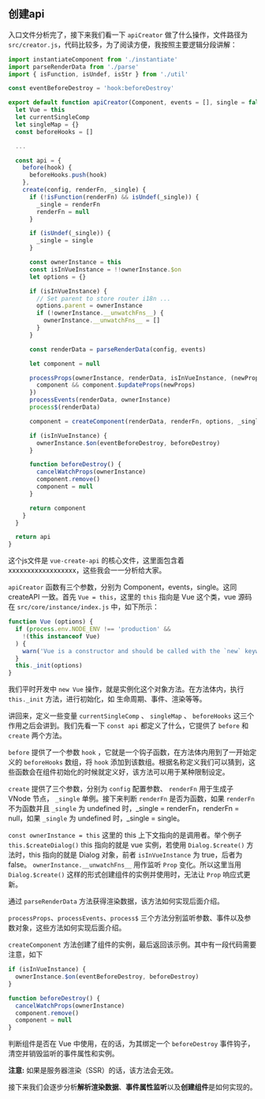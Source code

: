 ## 创建api

入口文件分析完了，接下来我们看一下 `apiCreator` 做了什么操作，文件路径为 `src/creator.js`，代码比较多，为了阅读方便，我按照主要逻辑分段讲解：

```js
import instantiateComponent from './instantiate'
import parseRenderData from './parse'
import { isFunction, isUndef, isStr } from './util'

const eventBeforeDestroy = 'hook:beforeDestroy'

export default function apiCreator(Component, events = [], single = false) {
  let Vue = this
  let currentSingleComp
  let singleMap = {}
  const beforeHooks = []

  ...

  const api = {
    before(hook) {
      beforeHooks.push(hook)
    },
    create(config, renderFn, _single) {
      if (!isFunction(renderFn) && isUndef(_single)) {
        _single = renderFn
        renderFn = null
      }

      if (isUndef(_single)) {
        _single = single
      }

      const ownerInstance = this
      const isInVueInstance = !!ownerInstance.$on
      let options = {}

      if (isInVueInstance) {
        // Set parent to store router i18n ...
        options.parent = ownerInstance
        if (!ownerInstance.__unwatchFns__) {
          ownerInstance.__unwatchFns__ = []
        }
      }

      const renderData = parseRenderData(config, events)

      let component = null

      processProps(ownerInstance, renderData, isInVueInstance, (newProps) => {
        component && component.$updateProps(newProps)
      })
      processEvents(renderData, ownerInstance)
      process$(renderData)

      component = createComponent(renderData, renderFn, options, _single)

      if (isInVueInstance) {
        ownerInstance.$on(eventBeforeDestroy, beforeDestroy)
      }

      function beforeDestroy() {
        cancelWatchProps(ownerInstance)
        component.remove()
        component = null
      }

      return component
    }
  }

  return api
}
```

这个js文件是 `vue-create-api` 的核心文件，这里面包含着 xxxxxxxxxxxxxxxxxx，这些我会一一分析给大家。

`apiCreator` 函数有三个参数，分别为 Component，events，single。这同 createAPI 一致。首先 `Vue = this`，这里的 `this` 指向是 Vue 这个类，vue 源码在 `src/core/instance/index.js` 中，如下所示：

```js
function Vue (options) {
  if (process.env.NODE_ENV !== 'production' &&
    !(this instanceof Vue)
  ) {
    warn('Vue is a constructor and should be called with the `new` keyword')
  }
  this._init(options)
}
```

我们平时开发中 `new Vue` 操作，就是实例化这个对象方法。在方法体内，执行 `this._init` 方法，进行初始化，如 生命周期、事件、渲染等等。

讲回来，定义一些变量 `currentSingleComp` 、 `singleMap` 、 `beforeHooks` 这三个作用之后会讲到。我们先看一下 `const api` 都定义了什么，它提供了 `before` 和 `create` 两个方法。

`before` 提供了一个参数 `hook` ，它就是一个钩子函数，在方法体内用到了一开始定义的 `beforeHooks` 数组，将 `hook` 添加到该数组。根据名称定义我们可以猜到，这些函数会在组件初始化的时候就定义好，该方法可以用于某种限制设定。

`create` 提供了三个参数，分别为 `config` 配置参数、 `renderFn` 用于生成子 VNode 节点， `_single` 单例。接下来判断 `renderFn` 是否为函数，如果 `renderFn` 不为函数并且 `_single` 为 undefined 时，_single = renderFn，renderFn = null，如果 `_single` 为 undefined 时，_single = single。

`const ownerInstance = this` 这里的 this 上下文指向的是调用者。举个例子 `this.$createDialog()` this 指向的就是 vue 实例，若使用 `Dialog.$create()` 方法时，this 指向的就是 Dialog 对象，前者 `isInVueInstance` 为 true，后者为 false。 `ownerInstance.__unwatchFns__` 用作监听 `Prop` 变化。所以这里当用 `Dialog.$create()` 这样的形式创建组件的实例并使用时，无法让 `Prop` 响应式更新。

通过 `parseRenderData` 方法获得渲染数据，该方法如何实现后面介绍。

`processProps`、`processEvents`、`process$` 三个方法分别监听参数、事件以及参数对象，这些方法如何实现后面介绍。

`createComponent` 方法创建了组件的实例，最后返回该示例。其中有一段代码需要注意，如下

```js
if (isInVueInstance) {
  ownerInstance.$on(eventBeforeDestroy, beforeDestroy)
}

function beforeDestroy() {
  cancelWatchProps(ownerInstance)
  component.remove()
  component = null
}
```

判断组件是否在 Vue 中使用，在的话，为其绑定一个 `beforeDestroy` 事件钩子，清空并销毁监听的事件属性和实例。

**注意:** 如果是服务器渲染（SSR）的话，该方法会无效。

接下来我们会逐步分析**解析渲染数据**、**事件属性监听**以及**创建组件**是如何实现的。

